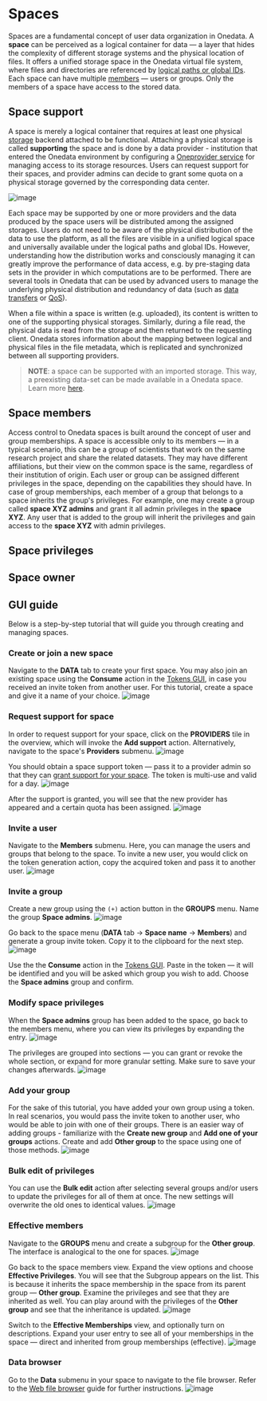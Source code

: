 # Spaces

Spaces are a fundamental concept of user data organization in Onedata. A **space**
can be perceived as a logical container for data — a layer that hides the complexity
of different storage systems and the physical location of files. It offers
a unified storage space in the Onedata virtual file system, where files and
directories are referenced by [logical paths or global IDs][1].
Each space can have multiple [members][2] — users or groups.
Only the members of a space have access to the stored data.

## Space support

A space is merely a logical container that requires at least one physical
[storage][3]
backend attached to be functional. Attaching a physical storage is
called **supporting** the space and is done by a data provider -
institution that entered the Onedata environment by configuring a
[Oneprovider service][4] for managing access to its
storage resources. Users can request support for their spaces, and provider
admins can decide to grant some quota on a physical storage governed by the
corresponding data center.

<!-- TODO VFS-7218 this image could be better:
    1. present providers, not only storages
    2. present the mapping between logical and physical paths 
       (file path on the storage vs. file path in the space)
 
 -->

![image][5]

Each space may be supported by one or more providers and the data produced by
the space users will be distributed among the assigned storages. Users do not
need to be aware of the physical distribution of the data to use the platform,
as all the files are visible in a unified logical space and universally
available under the logical paths and global IDs. However, understanding how
the distribution works and consciously managing it can greatly improve the
performance of data access, e.g. by pre-staging data sets in the provider
in which computations are to be performed. There are several tools in Onedata
that can be used by advanced users to manage the underlying physical distribution
and redundancy of data (such as [data transfers][6]
or [QoS][7]).

When a file within a space is written (e.g. uploaded), its content is written to
one of the supporting physical storages. Similarly, during a file read, the
physical data is read from the storage and then returned to the requesting client.
Onedata stores information about the mapping between logical and physical files
in the file metadata, which is replicated and synchronized between
all supporting providers.

<!-- TODO VFS-9288 globally unify the formatting of NOTEs in all docs -->

> **NOTE**: a space can be supported with an imported storage.
> This way, a preexisting data-set can be made available in a Onedata space.
> Learn more [here][8].

## Space members

Access control to Onedata spaces is built around the concept of user and group
memberships. A space is accessible only to its members — in a typical scenario,
this can be a group of scientists that work on the same research project and
share the related datasets. They may have different affiliations, but their view
on the common space is the same, regardless of their institution of origin. Each
user or group can be assigned different privileges in the space, depending on
the capabilities they should have. In case of group memberships, each member of
a group that belongs to a space inherits the group's privileges. For example,
one may create a group called **space XYZ admins** and grant it all admin
privileges in the **space XYZ**. Any user that is added to the group will inherit
the privileges and gain access to the **space XYZ** with admin privileges.

## Space privileges

<!-- TODO VFS-7218 section about privileges -->

## Space owner

<!-- TODO VFS-7218 documentation for space owner concept -->

## GUI guide

Below is a step-by-step tutorial that will guide you through creating and
managing spaces.

### Create or join a new space

Navigate to the **DATA** tab to create your first space. You may also join an
existing space using the **Consume** action in the
[Tokens GUI][9], in case you
received an invite token from another user.
For this tutorial, create a space and give it a name of your choice.
![image][10]

### Request support for space

In order to request support for your space, click on the **PROVIDERS** tile
in the overview, which will invoke the **Add support** action. Alternatively,
navigate to the space's **Providers** submenu.
![image][11]

You should obtain a space support token — pass it to a provider admin so that
they can [grant support for your space][12].
The token is multi-use and valid for a day.
![image][13]

After the support is granted, you will see that the new provider has
appeared and a certain quota has been assigned.
![image][14]

### Invite a user

Navigate to the **Members** submenu. Here, you can manage the users and
groups that belong to the space. To invite a new user, you would click on the
token generation action, copy the acquired token and pass it to another user.
![image][15]

### Invite a group

Create a new group using the `(+)` action button in the **GROUPS** menu.
Name the group **Space admins**.
![image][16]

Go back to the space menu (**DATA** tab -> **Space name** -> **Members**) and
generate a group invite token. Copy it to the clipboard for the next step.
![image][17]

Use the the **Consume** action in the [Tokens GUI][9].
Paste in the token — it will be identified and you will be asked which group you
wish to add. Choose the **Space admins** group and confirm.

### Modify space privileges

When the **Space admins** group has been added to the space, go back to the
members menu, where you can view its privileges by expanding the entry.
![image][18]

The privileges are grouped into sections — you can grant or revoke the whole
section, or expand for more granular setting. Make sure to save your changes
afterwards.
![image][19]

### Add your group

For the sake of this tutorial, you have added your own group using a token.
In real scenarios, you would pass the invite token to another user, who would be
able to join with one of their groups. There is an easier way of adding groups -
familiarize with the **Create new group** and **Add one of your groups** actions.
Create and add **Other group** to the space using one of those methods.
![image][20]

### Bulk edit of privileges

You can use the **Bulk edit** action after selecting several groups and/or
users to update the privileges for all of them at once. The new settings will
overwrite the old ones to identical values.
![image][21]

### Effective members

Navigate to the **GROUPS** menu and create a subgroup for the **Other group**.
The interface is analogical to the one for spaces.
![image][22]

Go back to the space members view. Expand the view options and choose
**Effective Privileges**. You will see that the Subgroup appears on the list.
This is because it inherits the space membership in the space from its parent
group — **Other group**. Examine the privileges and see that they are inherited
as well. You can play around with the privileges of the **Other group** and see
that the inheritance is updated.
![image][23]

Switch to the **Effective Memberships** view, and optionally turn on
descriptions. Expand your user entry to see all of your memberships in the
space — direct and inherited from group memberships (effective).
![image][24]

### Data browser

Go to the **Data** submenu in your space to navigate to the file browser.
Refer to the [Web file browser][25] guide for further instructions.
![image][26]

[1]: data.md#file-path-and-id

[2]: #space-members

[3]: ../admin-guide/oneprovider/configuration/storages.md

[4]: ../intro.md#architecture

[5]: ../../images/user-guide/spaces/space-support.svg

[6]: replication-and-migration.md

[7]: quality-of-service.md

[8]: ../admin-guide/oneprovider/configuration/storage-import.md

[9]: tokens.md#consuming-invite-tokens

[10]: ../../images/user-guide/spaces/1-no_spaces.png#screenshot

[11]: ../../images/user-guide/spaces/2-space_created.png#screenshot

[12]: ../admin-guide/oneprovider/configuration/space-support.md#granting-support

[13]: ../../images/user-guide/spaces/3-request_support.png#screenshot

[14]: ../../images/user-guide/spaces/4-space_overview.png#screenshot

[15]: ../../images/user-guide/spaces/5-members.png#screenshot

[16]: ../../images/user-guide/spaces/6-create-group.png#screenshot

[17]: ../../images/user-guide/spaces/7-create-group-invite-token.png#screenshot

[18]: ../../images/user-guide/spaces/8-privileges-1.png#screenshot

[19]: ../../images/user-guide/spaces/9-privileges-2.png#screenshot

[20]: ../../images/user-guide/spaces/10-add-your-group.png#screenshot

[21]: ../../images/user-guide/spaces/11-bulk-edit.png#screenshot

[22]: ../../images/user-guide/spaces/12-subgroup.png#screenshot

[23]: ../../images/user-guide/spaces/13-effective-privileges.png#screenshot

[24]: ../../images/user-guide/spaces/14-effective-memberships.png#screenshot

[25]: web-file-browser.md

[26]: ../../images/user-guide/spaces/15-data.png#screenshot
